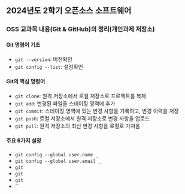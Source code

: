 ## 2024년도 2학기 오픈소스 소프트웨어
### OSS 교과목 내용(Git & GitHub)의 정리(개인과제 저장소)

#### Git 명령어 기초
- `git --version`: 버전확인
- `git config --list`: 설정확인

#### Git의 핵심 명령어
- `git clone`: 원격 저장소에서 로컬 저장소로 프로젝트를 복제
- `git add`: 변경된 파일을 스테이징 영역에 추가
- `git commit`: 스테이징 영역에 있는 변경 사항을 기록하고, 변경 이력을 저장
- `git push`: 로컬 저장소에서 원격 저장소로 변경 사항을 업로드
- `git pull`: 원격 저장소의 최신 변경 사항을 로컬로 가져옴

#### 주요 6가지 설정
- `git config --global user.name _`
- `git config --global user.email _`
- `git`
- `git`
- `git`
- ``
